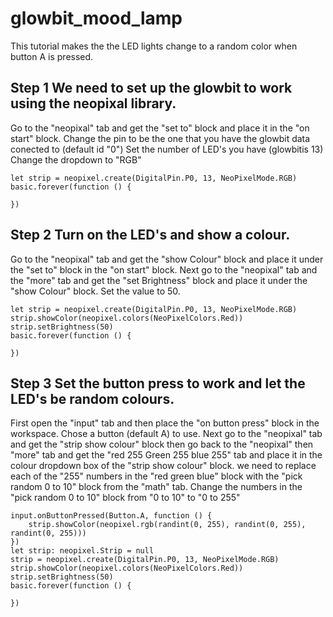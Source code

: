 # glowbit_mood_lamp
This tutorial makes the the LED lights change to a random color when button A is pressed.

## Step 1 We need to set up the glowbit to work using the neopixal library.
Go to the "neopixal" tab and get the "set to" block and place it in the "on start" block.
Change the pin to be the one that you have the glowbit data conected to (default id "0")
Set the number of LED's you have (glowbitis 13)
Change the dropdown to "RGB"

```Block
let strip = neopixel.create(DigitalPin.P0, 13, NeoPixelMode.RGB)
basic.forever(function () {
	
})
```

## Step 2 Turn on the LED's and show a colour.
Go to the "neopixal" tab and get the "show Colour" block and place it under the "set to" block in the "on start" block.
Next go to the "neopixal" tab and the "more" tab and get the "set Brightness" block and place it under the "show Colour" block. Set the value to 50.

```block
let strip = neopixel.create(DigitalPin.P0, 13, NeoPixelMode.RGB)
strip.showColor(neopixel.colors(NeoPixelColors.Red))
strip.setBrightness(50)
basic.forever(function () {
	
})
```
## Step 3 Set the button press to work and let the LED's be random colours.
First open the "input" tab and then place the "on button press" block in the workspace.
Chose a button (default A) to use.
Next go to the "neopixal" tab and get the "strip show colour" block then go back to the "neopixal" then "more" tab and get the "red 255 Green 255 blue 255" tab and place it in the colour dropdown box of the "strip show colour" block.
we need to replace each of the "255" numbers in the "red green blue" block with the "pick random 0 to 10" block from the "math" tab.
Change the numbers in the "pick random 0 to 10" block from "0 to 10" to "0 to 255"

```block
input.onButtonPressed(Button.A, function () {
    strip.showColor(neopixel.rgb(randint(0, 255), randint(0, 255), randint(0, 255)))
})
let strip: neopixel.Strip = null
strip = neopixel.create(DigitalPin.P0, 13, NeoPixelMode.RGB)
strip.showColor(neopixel.colors(NeoPixelColors.Red))
strip.setBrightness(50)
basic.forever(function () {
	
})
```

